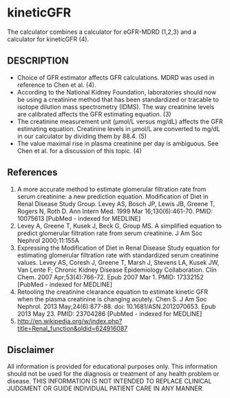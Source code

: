 kineticGFR
==========

The calculator combines a calculator for eGFR-MDRD (1,2,3) and a calculator for kineticGFR (4).

## DESCRIPTION ##

* Choice of GFR estimator affects GFR calculations. MDRD was used in reference to Chen et al. (4).
* According to the National Kidney Foundation, laboratories should now be using a creatinine method that has been standardized or tracable to isotope dilution mass spectrometry (IDMS). The way creatinine levels are calibrated affects the GFR estimating equation. (3)
* The creatinine measurement unit (&mu;mol/L versus mg/dL) affects the GFR estimating equation. Creatinine levels in &mu;mol/L are converted to mg/dL in our calculator by dividing them by 88.4. (5)
* The value maximal rise in plasma creatinine per day is ambiguous. See Chen et al. for a discussion of this topic. (4)

## References ##

1. A more accurate method to estimate glomerular filtration rate from serum creatinine: a new prediction equation. Modification of Diet in Renal Disease Study Group. Levey AS, Bosch JP, Lewis JB, Greene T, Rogers N, Roth D. Ann Intern Med. 1999 Mar 16;130(6):461-70. PMID: 10075613 [PubMed - indexed for MEDLINE]
2. Levey A, Greene T, Kusek J, Beck G, Group MS. A simplified equation to predict glomerular filtration rate from serum creatinine. J Am Soc Nephrol 2000;11:155A
3. Expressing the Modification of Diet in Renal Disease Study equation for estimating glomerular filtration rate with standardized serum creatinine values. Levey AS, Coresh J, Greene T, Marsh J, Stevens LA, Kusek JW, Van Lente F; Chronic Kidney Disease Epidemiology Collaboration. Clin Chem. 2007 Apr;53(4):766-72. Epub 2007 Mar 1. PMID: 17332152 [PubMed - indexed for MEDLINE]
4. Retooling the creatinine clearance equation to estimate kinetic GFR when the plasma creatinine is changing acutely.</b> Chen S. J Am Soc Nephrol. 2013 May;24(6):877-88. doi: 10.1681/ASN.2012070653. Epub 2013 May 23. PMID: 23704286 [PubMed - indexed for MEDLINE]
5. http://en.wikipedia.org/w/index.php?title=Renal_function&oldid=624916087

## Disclaimer ##

All information is provided for educational purposes only.
This information should not be used for the diagnosis or treatment of any health problem or disease.
THIS INFORMATION IS NOT INTENDED TO REPLACE CLINICAL JUDGMENT OR GUIDE INDIVIDUAL PATIENT CARE IN ANY MANNER.
